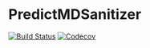 # PredictMDSanitizer

[![Build Status](https://travis-ci.com/bcbi/PredictMDSanitizer.jl.svg?branch=master)](https://travis-ci.com/bcbi/PredictMDSanitizer.jl)
[![Codecov](https://codecov.io/gh/bcbi/PredictMDSanitizer.jl/branch/master/graph/badge.svg)](https://codecov.io/gh/bcbi/PredictMDSanitizer.jl)
